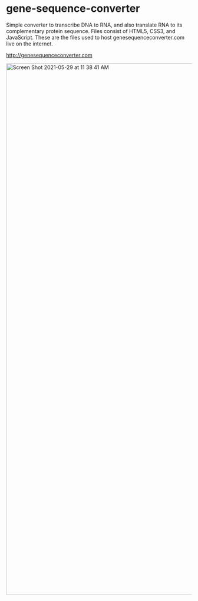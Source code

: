 # gene-sequence-converter
Simple converter to transcribe DNA to RNA, and also translate RNA to its complementary protein sequence.
Files consist of HTML5, CSS3, and JavaScript.
These are the files used to host genesequenceconverter.com live on the internet.

<a href ="http://genesequenceconverter.com">http://genesequenceconverter.com</a>

<img width="1440" alt="Screen Shot 2021-05-29 at 11 38 41 AM" src="https://user-images.githubusercontent.com/79143326/120077938-854aab00-c072-11eb-942e-047dda5b9077.png">
